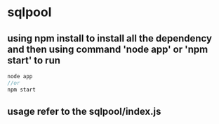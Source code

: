 # sqlpool

## using npm install to install all the dependency and then using command 'node app' or 'npm start' to run 
```javascript
node app
//or
npm start
```

## usage refer to the sqlpool/index.js
